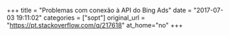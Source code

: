 +++
title = "Problemas com conexão à API do Bing Ads"
date = "2017-07-03 19:11:02"
categories = ["sopt"]
original_url = "https://pt.stackoverflow.com/q/217618"
at_home="no"
+++

